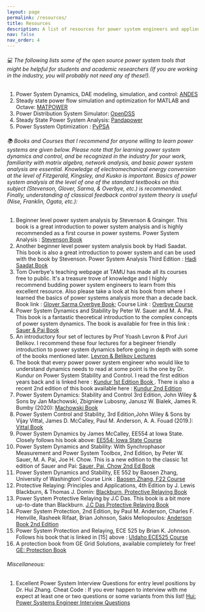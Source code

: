 ```yaml
---
layout: page
permalink: /resources/
title: Resources
description: A list of resources for power system engineers and applied mathematicians
nav: false
nav_order: 4
---
```

###### :computer: The following lists some of the open source power system tools that might be helpful for students and academic researchers (If you are working in the industry, you will probably not need any of these!). 

1. Power System Dynamics, DAE modeling, simulation, and control: [ANDES](https://github.com/curent/andes)
2. Steady state power flow simulation and optimization for MATLAB and Octave: [MATPOWER](https://github.com/MATPOWER/matpower)
3. Power Distribution System Simulator: [OpenDSS](https://sourceforge.net/projects/electricdss/)
4. Steady State Power System Analysis: [Pandapower](https://github.com/e2nIEE/pandapower)
5. Power Sysstem Optimization : [PyPSA](https://github.com/PyPSA/PyPSA)

###### :books: Books and Courses that I recommend for anyone willing to learn power systems are given below. Please note that for learning power system dynamics and control, and be recognized in the industry for your work,  familiarity with matrix algebra, network analysis, and basic power system analysis are essential. Knowledge of electromechanical energy conversion at the level of Fitzgerald, Kingsley, and Kusko is important. Basics of power system analysis at the level of one of the standard textbooks on this subject (Stevenson, Glover, Sarma, & Overbye, etc.) is recommended. Finally, understanding of classical feedback control system theory is useful (Nise, Franklin, Ogata, etc.):

1. Beginner level power system analysis by Stevenson & Grainger. This book is a great introduction to power system analysis and is highly recommended as a first course in power systems. Power System Analysis : [Stevenson Book](https://www.amazon.com/Analysis-Grainger-Professor-Electrical-Engineering/dp/0070612935)
2. Another beginner level power system analysis book by Hadi Saadat. This book is also a great introduction to power system and can be used with the book by Stevenson. Power System Analysis Third Edition : [Hadi Saadat Book](https://www.amazon.com/Power-System-Analysis-Third-Saadat-dp-0984543864/dp/0984543864/ref=dp_ob_title_bk#customerReviews)
3. Tom Overbye's teaching webpage at TAMU has made all its courses free to public. It's a treasure trove of knowledge and I highly recommend budding power system engineers to learn from this excellent resource. Also please take a look at his book from where I learned the basics of power systems analysis more than a decade back.
Book link : [Glover Sarma Overbye Book](https://www.amazon.com/Power-System-Analysis-Design-SI/dp/035767619X/ref=sr_1_3?qid=1688870893&refinements=p_27%3AThomas+Overbye&s=books&sr=1-3); 
Course Link : [Overbye Course](https://overbye.engr.tamu.edu/course-2/)
4. Power System Dynamics and Stability by Peter W. Sauer and M. A. Pai. This book is a fantastic theoretical introduction to the complex concepts of power system dynamics. The book is available for free in this link : [Sauer & Pai Book](https://courses.physics.illinois.edu/ece576/sp2018/Sauer%20and%20Pai%20book%20-%20Jan%202007.pdf)
5. An introductory four set of lectures by Prof 
Yoash Levron & Prof Juri Belikov. I recommend these four lectures for a begineer friendly introduction to power system dynamics before going in depth with some of the books mentioned later. [Levron & Belikov Lectures](https://a-lab.ee/projects/dq0-dynamics)
6. The book that every power power system engineer who would like to understand dynamics needs to read at some point is the one by Dr. Kundur on Power System Stability and Control. I read the first edition years back and is linked here : [Kundur 1st Edition Book ](https://www.amazon.com/System-Stability-Control-Prabha-Kundur/dp/007035958X). There is also a recent 2nd edition of this book available here : [Kundur 2nd Edition](https://www.amazon.com/Power-System-Stability-Control-Second-dp-1260473546/dp/1260473546/ref=dp_ob_title_bk)
7. Power System Dynamics: Stability and Control 3rd Edition, John Wiley & Sons by Jan Machowski, Zbigniew Lubosny, Janusz W. Bialek, James R. Bumby (2020):  [Machowski Book](https://www.amazon.com/Power-System-Dynamics-Stability-Control/dp/1119526345/ref=tmm_hrd_swatch_0?_encoding=UTF8&qid=&sr=)
8. Power System Control and Stability, 3rd Edition,John Wiley & Sons by Vijay Vittal, James D. McCalley, Paul M. Anderson, A. A. Fouad (2019.): [Vittal Book](https://www.wiley.com/en-us/Power+System+Control+and+Stability,+3rd+Edition-p-9781119433712)
9. Power System Dynamics by James McCalley, EE554 at Iowa State. Closely follows his book above: [EE554: Iowa State Course](https://home.engineering.iastate.edu/~jdm/ee554/schedule.htm)
10. Power System Dynamics and Stability: With Synchrophasor Measurement and Power System Toolbox, 2nd Edition, by Peter W. Sauer, M. A. Pai, Joe H. Chow. This is a new edition to the classic 1st edition of Sauer and Pai: [Sauer, Pai, Chow 2nd Ed Book](https://www.wiley.com/en-us/Power+System+Dynamics+and+Stability:+With+Synchrophasor+Measurement+and+Power+System+Toolbox,+2nd+Edition-p-9781119355779)
11.  Power System Dynamics and Stability, EE 552 by Baosen Zhang, University of Washington! Course Link : [Baosen Zhang, F22 Course](https://zhangbaosen.github.io/teaching/EE552)   
12.  Protective Relaying: Principles and Applications, 4th Edition by  J. Lewis Blackburn, & Thomas J. Domin: [Blackburn, Protective Relaying Book](https://www.amazon.com/Protective-Relaying-Principles-Applications-Fourth/dp/1439888116/ref=sr_1_3?crid=2OHAFVSLHK9XE&keywords=power+system+protection+blackburn&qid=1689083909&sprefix=power+system+protection+blackburn%2Caps%2C188&sr=8-3)
13.  Power System Protective Relaying by J.C Das. This book is a bit more up-to-date than Blackburn. [J.C Das Protective Relaying Book](https://www.amazon.com/Power-System-Protective-Relaying-Das/dp/0367735628)
14.  Power System Protection, 2nd Edition, by Paul M. Anderson, Charles F. Henville, Rasheek Rifaat, Brian Johnson, Sakis Meliopoulos: [Anderson Book 2nd Edition](https://www.wiley.com/en-us/Power+System+Protection,+2nd+Edition-p-9781119513148)
15. Power System Protection and Relaying, ECE 525 by Brian K. Johnson. Follows his book that is linked in [15] above : [UIdaho ECE525 Course](https://webpages.uidaho.edu/ece/ee/power/ECE525/)
16. A protection book from GE Grid Solutions, available completely for free! [GE: Protection Book](https://rpa.energy.mn/wp-content/uploads/2016/07/network-protection-and-automation-guide-book.pdf)


###### Miscellaneous:

1. Excellent Power System Interview Questions for entry level positions by Dr. Hui Zhang. Cheat Code : If you ever happen to  interview with me expect at least one or two questions or some variants from this list! 
[Hui: Power Systems Engineer Interview Questions](https://www.linkedin.com/pulse/10-questions-you-must-prepare-power-systems-engineer-interview-zhang/)
